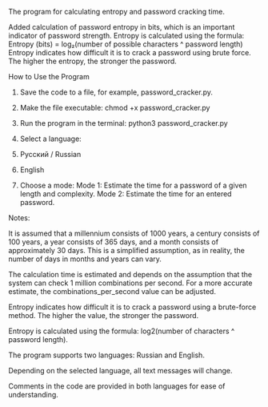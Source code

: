 The program for calculating entropy and password cracking time.

Added calculation of password entropy in bits, which is an important indicator of password strength. Entropy is calculated using the formula:
Entropy (bits) = log₂(number of possible characters ^ password length)
Entropy indicates how difficult it is to crack a password using brute force. The higher the entropy, the stronger the password.

How to Use the Program
1. Save the code to a file, for example, password_cracker.py.

2. Make the file executable:
  chmod +x password_cracker.py
  
3. Run the program in the terminal:
  python3 password_cracker.py

4. Select a language:
  1. Русский / Russian
  2. English

5. Choose a mode:
  Mode 1: Estimate the time for a password of a given length and complexity.
  Mode 2: Estimate the time for an entered password.

Notes:

It is assumed that a millennium consists of 1000 years, a century consists of 100 years, a year consists of 365 days, and a month consists of approximately 30 days. This is a simplified assumption, as in reality, the number of days in months and years can vary.

The calculation time is estimated and depends on the assumption that the system can check 1 million combinations per second. For a more accurate estimate, the combinations_per_second value can be adjusted.

Entropy indicates how difficult it is to crack a password using a brute-force method. The higher the value, the stronger the password.

Entropy is calculated using the formula: log2(number of characters ^ password length).

The program supports two languages: Russian and English.

Depending on the selected language, all text messages will change.

Comments in the code are provided in both languages for ease of understanding.
